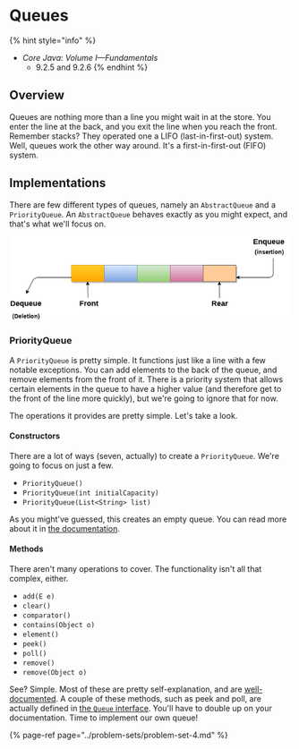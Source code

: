 # Queues

{% hint style="info" %}
* _Core Java: Volume I—Fundamentals_
  * 9.2.5 and 9.2.6
{% endhint %}

## Overview

Queues are nothing more than a line you might wait in at the store. You enter the line at the back, and you exit the line when you reach the front. Remember stacks? They operated one a LIFO \(last-in-first-out\) system. Well, queues work the other way around. It's a first-in-first-out \(FIFO\) system.

## Implementations

There are few different types of queues, namely an `AbstractQueue` and a `PriorityQueue`. An `AbstractQueue` behaves exactly as you might expect, and that's what we'll focus on.

![](../.gitbook/assets/queue.png)

### PriorityQueue

A `PriorityQueue` is pretty simple. It functions just like a line with a few notable exceptions. You can add elements to the back of the queue, and remove elements from the front of it. There is a priority system that allows certain elements in the queue to have a higher value \(and therefore get to the front of the line more quickly\), but we're going to ignore that for now.

The operations it provides are pretty simple. Let's take a look.

#### Constructors

There are a lot of ways \(seven, actually\) to create a `PriorityQueue`. We're going to focus on just a few.

* `PriorityQueue()`
* `PriorityQueue(int initialCapacity)`
* `PriorityQueue(List<String> list)`

As you might've guessed, this creates an empty queue. You can read more about it in [the documentation](https://docs.oracle.com/en/java/javase/11/docs/api/java.base/java/util/PriorityQueue.html#add%28E%29).

#### Methods

There aren't many operations to cover. The functionality isn't all that complex, either.

* `add(E e)`
* `clear()`
* `comparator()`
* `contains(Object o)`
* `element()`
* `peek()`
* `poll()`
* `remove()`
* `remove(Object o)`

See? Simple. Most of these are pretty self-explanation, and are [well-documented](https://docs.oracle.com/en/java/javase/11/docs/api/java.base/java/util/PriorityQueue.html#add%28E%29). A couple of these methods, such as peek and poll, are actually defined in [the `Queue` interface](https://docs.oracle.com/en/java/javase/11/docs/api/java.base/java/util/Queue.html). You'll have to double up on your documentation. Time to implement our own queue!

{% page-ref page="../problem-sets/problem-set-4.md" %}

